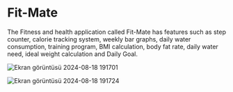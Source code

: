 # Fit-Mate
 The Fitness and health application called Fit-Mate has features such as step counter, calorie tracking system, weekly bar graphs, daily water consumption, training program, BMI calculation, body fat rate, daily water need, ideal weight calculation and Daily Goal.

![Ekran görüntüsü 2024-08-18 191701](https://github.com/user-attachments/assets/acb1b1a1-0a82-47ad-8626-86fe2893c31c)


![Ekran görüntüsü 2024-08-18 191724](https://github.com/user-attachments/assets/f193a91f-3461-450f-9e8a-768245313b9f)











